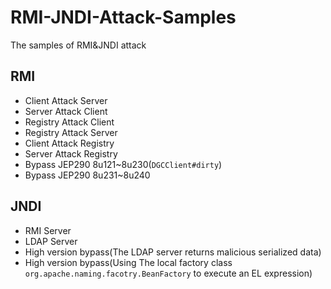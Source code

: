 # RMI-JNDI-Attack-Samples
The samples of RMI&JNDI attack

## RMI
- Client Attack Server
- Server Attack Client
- Registry Attack Client
- Registry Attack Server
- Client Attack Registry
- Server Attack Registry
- Bypass JEP290 8u121~8u230(`DGCClient#dirty`)
- Bypass JEP290 8u231~8u240

## JNDI
- RMI Server
- LDAP Server
- High version bypass(The LDAP server returns malicious serialized data)
- High version bypass(Using The local factory class `org.apache.naming.facotry.BeanFactory` to execute an EL expression)
